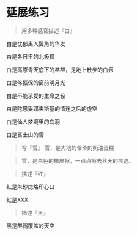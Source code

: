 # 延展练习
> 用多种感官描述『白』

白是忧郁离人鬓角的华发

白是冬日里的北极狐

白是高原青天底下的羊群，是地上散步的白云

白是佟振保的窗前明月光

白是不能承受的生命之轻

白是陀思妥耶夫斯基的情迷之后的虚空

白是仙人梦境里的鸟羽

白是富士山的雪

> 写『雪』
雪，是大地的爷爷的奶油蛋糕

> 雪，是白色的橡皮擦，一点点擦去秋天的痕迹。

> 描述『红』

红是朱砂痣烙印心口

红是XXX

> 描述『黑』

黑是群鸦覆盖的天空
